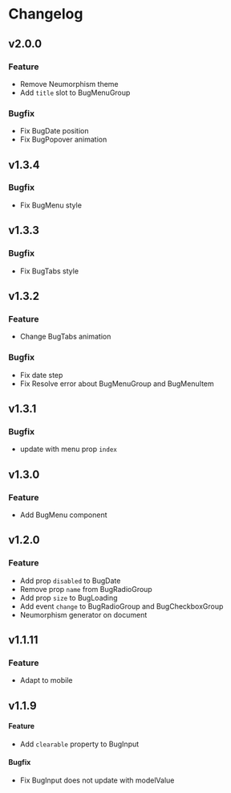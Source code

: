 # Changelog
## v2.0.0
### Feature
- Remove Neumorphism theme
- Add `title` slot to BugMenuGroup

### Bugfix
- Fix BugDate position
- Fix BugPopover animation

## v1.3.4
### Bugfix
- Fix BugMenu style

## v1.3.3
### Bugfix
- Fix BugTabs style

## v1.3.2
### Feature
- Change BugTabs animation

### Bugfix
- Fix date step
- Fix Resolve error about BugMenuGroup and BugMenuItem

## v1.3.1
### Bugfix
- update with menu prop `index`

## v1.3.0
### Feature
- Add BugMenu component

## v1.2.0
### Feature
- Add prop `disabled` to BugDate
- Remove prop `name` from BugRadioGroup
- Add prop `size` to BugLoading
- Add event `change` to BugRadioGroup and BugCheckboxGroup
- Neumorphism generator on document

## v1.1.11
### Feature
- Adapt to mobile

## v1.1.9
#### Feature
- Add `clearable` property to BugInput

#### Bugfix
- Fix BugInput does not update with modelValue